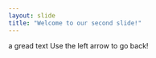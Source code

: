 ```yaml
---
layout: slide
title: "Welcome to our second slide!"
---
```

a gread text
Use the left arrow to go back!
